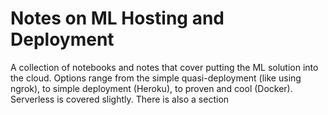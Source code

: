 # Notes on ML Hosting and Deployment
A collection of notebooks and notes that cover putting the ML solution into the cloud. Options range from the simple quasi-deployment (like using ngrok), to simple deployment (Heroku), to proven and cool (Docker). Serverless is covered slightly. There is also a section 
